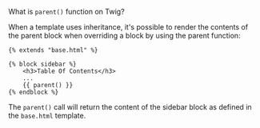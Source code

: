 What is `parent()` function on Twig?

When a template uses inheritance, it's possible to render the contents of the parent block when overriding a block by using the parent function:

~~~
{% extends "base.html" %}

{% block sidebar %}
    <h3>Table Of Contents</h3>
    ...
    {{ parent() }}
{% endblock %}
~~~

The `parent()` call will return the content of the sidebar block as defined in the `base.html` template.
